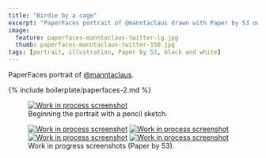 ```yaml
---
title: "Birdie by a cage"
excerpt: "PaperFaces portrait of @manntaclaus drawn with Paper by 53 on an iPad."
image: 
  feature: paperfaces-manntaclaus-twitter-lg.jpg
  thumb: paperfaces-manntaclaus-twitter-150.jpg
tags: [portrait, illustration, Paper by 53, black and white]
---
```


PaperFaces portrait of <a href="http://twitter.com/manntaclaus">@manntaclaus</a>.

{% include boilerplate/paperfaces-2.md %}

<figure>
	<a href="{{ site.url }}/assets/images/paperfaces-manntaclaus-process-1-lg.jpg"><img src="{{ site.url }}/assets/images/paperfaces-manntaclaus-process-1-750.jpg" alt="Work in process screenshot"></a>
	<figcaption>Beginning the portrait with a pencil sketch.</figcaption>
</figure>

<figure class="half">
	<a href="{{ site.url }}/assets/images/paperfaces-manntaclaus-process-2-lg.jpg"><img src="{{ site.url }}/assets/images/paperfaces-manntaclaus-process-2-600.jpg" alt="Work in process screenshot"></a>
	<a href="{{ site.url }}/assets/images/paperfaces-manntaclaus-process-3-lg.jpg"><img src="{{ site.url }}/assets/images/paperfaces-manntaclaus-process-3-600.jpg" alt="Work in process screenshot"></a>
	<a href="{{ site.url }}/assets/images/paperfaces-manntaclaus-process-4-lg.jpg"><img src="{{ site.url }}/assets/images/paperfaces-manntaclaus-process-4-600.jpg" alt="Work in process screenshot"></a>
	<a href="{{ site.url }}/assets/images/paperfaces-manntaclaus-process-5-lg.jpg"><img src="{{ site.url }}/assets/images/paperfaces-manntaclaus-process-5-600.jpg" alt="Work in process screenshot"></a>
	<figcaption>Work in progress screenshots (Paper by 53).</figcaption>
</figure>